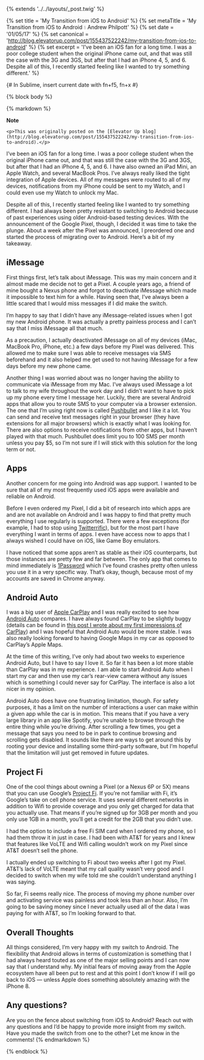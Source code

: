 {% extends '../../layouts/_post.twig' %}

{% set title = 'My Transition from iOS to Android' %}
{% set metaTitle = 'My Transition from iOS to Android 💧 Andrew Philpott' %}
{% set date = '01/05/17' %}
{% set canonical = 'http://blog.elevatorup.com/post/155437522242/my-transition-from-ios-to-android' %}
{% set excerpt = 'I’ve been an iOS fan for a long time. I was a poor college student when the original iPhone came out, and that was still the case with the 3G and 3GS, but after that I had an iPhone 4, 5, and 6. Despite all of this, I recently started feeling like I wanted to try something different.' %}

{# In Sublime, insert current date with fn+f5, fn+x #}

{% block body %}

{% markdown %}
<aside class="note">
	<strong class="note_hdg">Note</strong>

	<p>This was originally posted on the [Elevator Up blog](http://blog.elevatorup.com/post/155437522242/my-transition-from-ios-to-android).</p>
</aside>

I’ve been an iOS fan for a long time. I was a poor college student when the original iPhone came out, and that was still the case with the 3G and 3GS, but after that I had an iPhone 4, 5, and 6. I have also owned an iPad Mini, an Apple Watch, and several MacBook Pros. I’ve always really liked the tight integration of Apple devices. All of my messages were routed to all of my devices, notifications from my iPhone could be sent to my Watch, and I could even use my Watch to unlock my Mac.

Despite all of this, I recently started feeling like I wanted to try something different. I had always been pretty resistant to switching to Android because of past experiences using older Android-based testing devices. With the announcement of the Google Pixel, though, I decided it was time to take the plunge. About a week after the Pixel was announced, I preordered one and started the process of migrating over to Android. Here’s a bit of my takeaway.

## iMessage

First things first, let’s talk about iMessage. This was my main concern and it almost made me decide not to get a Pixel. A couple years ago, a friend of mine bought a Nexus phone and forgot to deactivate iMessage which made it impossible to text him for a while. Having seen that, I’ve always been a little scared that I would miss messages if I did make the switch.

I’m happy to say that I didn’t have any iMessage-related issues when I got my new Android phone. It was actually a pretty painless process and I can’t say that I miss iMessage all that much.

As a precaution, I actually deactivated iMessage on all of my devices (iMac, MacBook Pro, iPhone, etc.) a few days before my Pixel was delivered. This allowed me to make sure I was able to receive messages via SMS beforehand and it also helped me get used to not having iMessage for a few days before my new phone came.

Another thing I was worried about was no longer having the ability to communicate via iMessage from my Mac. I’ve always used iMessage a lot to talk to my wife throughout the work day and I didn’t want to have to pick up my phone every time I message her. Luckily, there are several Android apps that allow you to route SMS to your computer via a browser extension. The one that I’m using right now is called [Pushbullet](https://www.pushbullet.com/) and I like it a lot. You can send and receive text messages right in your browser (they have extensions for all major browsers) which is exactly what I was looking for. There are also options to receive notifications from other apps, but I haven’t played with that much. Pushbullet does limit you to 100 SMS per month unless you pay $5, so I’m not sure if I will stick with this solution for the long term or not.

## Apps

Another concern for me going into Android was app support. I wanted to be sure that all of my most frequently used iOS apps were available and reliable on Android.

Before I even ordered my Pixel, I did a bit of research into which apps are and are not available on Android and I was happy to find that pretty much everything I use regularly is supported. There were a few exceptions (for example, I had to stop using [Twitterrific](http://twitterrific.com/ios)), but for the most part I have everything I want in terms of apps. I even have access now to apps that I always wished I could have on iOS, like Game Boy emulators.

I have noticed that some apps aren’t as stable as their iOS counterparts, but those instances are pretty few and far between. The only app that comes to mind immediately is [1Password](https://1password.com/) which I’ve found crashes pretty often unless you use it in a very specific way. That’s okay, though, because most of my accounts are saved in Chrome anyway.

## Android Auto

I was a big user of [Apple CarPlay](http://www.apple.com/ios/carplay/) and I was really excited to see how [Android Auto](https://www.android.com/auto/) compares. I have always found CarPlay to be slightly buggy (details can be found in [this post I wrote about my first impressions of CarPlay](https://himynameisandrew.com/blog/apple-carplay-first-impressions/)) and I was hopeful that Android Auto would be more stable. I was also really looking forward to having Google Maps in my car as opposed to CarPlay’s Apple Maps.

At the time of this writing, I’ve only had about two weeks to experience Android Auto, but I have to say I love it. So far it has been a lot more stable than CarPlay was in my experience. I am able to start Android Auto when I start my car and then use my car’s rear-view camera without any issues which is something I could never say for CarPlay. The interface is also a lot nicer in my opinion.

Android Auto does have one frustrating limitation, though. For safety purposes, it has a limit on the number of interactions a user can make within a given app while the car is in motion. This means that if you have a very large library in an app like Spotify, you’re unable to browse through the entire thing while you’re driving. After scrolling a few times, you get a message that says you need to be in park to continue browsing and scrolling gets disabled. It sounds like there are ways to get around this by rooting your device and installing some third-party software, but I’m hopeful that the limitation will just get removed in future updates.

## Project Fi

One of the cool things about owning a Pixel (or a Nexus 6P or 5X) means that you can use Google’s [Project Fi](https://fi.google.com/about/). If you’re not familiar with Fi, it’s Google’s take on cell phone service. It uses several different networks in addition to Wifi to provide coverage and you only get charged for data that you actually use. That means if you’re signed up for 3GB per month and you only use 1GB in a month, you’ll get a credit for the 2GB that you didn’t use.

I had the option to include a free Fi SIM card when I ordered my phone, so I had them throw it in just in case. I had been with AT&T for years and I knew that features like VoLTE and Wifi calling wouldn’t work on my Pixel since AT&T doesn’t sell the phone.

I actually ended up switching to Fi about two weeks after I got my Pixel. AT&T’s lack of VoLTE meant that my call quality wasn’t very good and I decided to switch when my wife told me she couldn’t understand anything I was saying.

So far, Fi seems really nice. The process of moving my phone number over and activating service was painless and took less than an hour. Also, I’m going to be saving money since I never actually used all of the data I was paying for with AT&T, so I’m looking forward to that.

## Overall Thoughts

All things considered, I’m very happy with my switch to Android. The flexibility that Android allows in terms of customization is something that I had always heard touted as one of the major selling points and I can now say that I understand why. My initial fears of moving away from the Apple ecosystem have all been put to rest and at this point I don’t know if I will go back to iOS — unless Apple does something absolutely amazing with the iPhone 8.

## Any questions?

Are you on the fence about switching from iOS to Android? Reach out with any questions and I’d be happy to provide more insight from my switch. Have you made the switch from one to the other? Let me know in the comments!
{% endmarkdown %}

{% endblock %}
